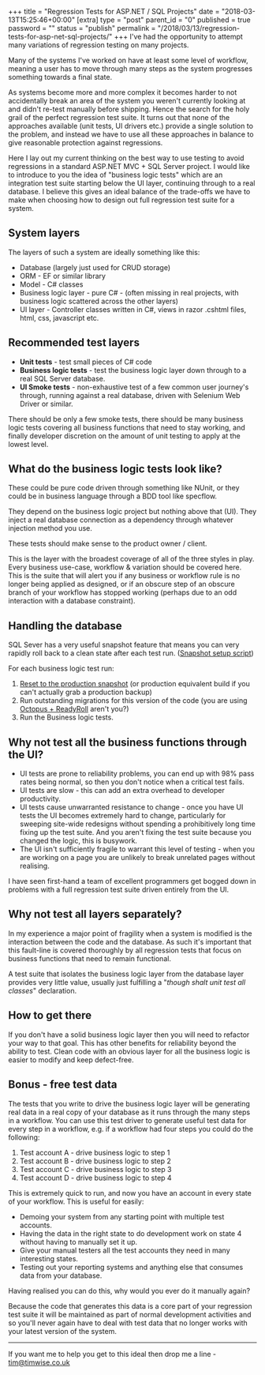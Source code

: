 +++
title = "Regression Tests for ASP.NET / SQL Projects"
date = "2018-03-13T15:25:46+00:00"
[extra]
type = "post"
parent_id = "0"
published = true
password = ""
status = "publish"
permalink = "/2018/03/13/regression-tests-for-asp-net-sql-projects/"
+++
I've had the opportunity to attempt many variations of regression testing on many projects.

Many of the systems I've worked on have at least some level of workflow, meaning a user has to move through many steps as the system progresses something towards a final state.

As systems become more and more complex it becomes harder to not accidentally break an area of the system you weren't currently looking at and didn't re-test manually before shipping. Hence the search for the holy grail of the perfect regression test suite. It turns out that none of the approaches available (unit tests, UI drivers etc.) provide a single solution to the problem, and instead we have to use all these approaches in balance to give reasonable protection against regressions.

Here I lay out my current thinking on the best way to use testing to avoid regressions in a standard ASP.NET MVC + SQL Server project. I would like to introduce to you the idea of "business logic tests" which are an integration test suite starting below the UI layer, continuing through to a real database. I believe this gives an ideal balance of the trade-offs we have to make when choosing how to design out full regression test suite for a system.

## System layers

The layers of such a system are ideally something like this:

*   Database (largely just used for CRUD storage)
*   ORM - EF or similar library
*   Model - C# classes
*   Business logic layer - pure C# - (often missing in real projects, with business logic scattered across the other layers)
*   UI layer - Controller classes written in C#, views in razor .cshtml files, html, css, javascript etc.

## Recommended test layers

*   **Unit tests** - test small pieces of C# code
*   **Business logic tests** - test the business logic layer down through to a real SQL Server database.
*   **UI Smoke tests** - non-exhaustive test of a few common user journey's through, running against a real database, driven with Selenium Web Driver or similar.

There should be only a few smoke tests, there should be many business logic tests covering all business functions that need to stay working, and finally developer discretion on the amount of unit testing to apply at the lowest level.

## What do the business logic tests look like?

These could be pure code driven through something like NUnit, or they could be in business language through a BDD tool like specflow.

They depend on the business logic project but nothing above that (UI). They inject a real database connection as a dependency through whatever injection method you use.

These tests should make sense to the product owner / client.

This is the layer with the broadest coverage of all of the three styles in play. Every business use-case, workflow & variation should be covered here. This is the suite that will alert you if any business or workflow rule is no longer being applied as designed, or if an obscure step of an obscure branch of your workflow has stopped working (perhaps due to an odd interaction with a database constraint).

## Handling the database

SQL Sever has a very useful snapshot feature that means you can very rapidly roll back to a clean state after each test run. ([Snapshot setup script](https://gist.github.com/timabell/3164291#file-create-snapshot-sql))

For each business logic test run:

1.  [Reset to the production snapshot](https://gist.github.com/timabell/3164291#file-reset-to-snapshot-sql) (or production equivalent build if you can't actually grab a production backup)
2.  Run outstanding migrations for this version of the code (you are using [Octopus + ReadyRoll](https://documentation.red-gate.com/rr1/deployment/octopus-deploy) aren't you?)
3.  Run the Business logic tests.

## Why not test all the business functions through the UI?

*   UI tests are prone to reliability problems, you can end up with 98% pass rates being normal, so then you don't notice when a critical test fails.
*   UI tests are slow - this can add an extra overhead to developer productivity.
*   UI tests cause unwarranted resistance to change - once you have UI tests the UI becomes extremely hard to change, particularly for sweeping site-wide redesigns without spending a prohibitively long time fixing up the test suite. And you aren't fixing the test suite because you changed the logic, this is busywork.
*   The UI isn't sufficiently fragile to warrant this level of testing - when you are working on a page you are unlikely to break unrelated pages without realising.

I have seen first-hand a team of excellent programmers get bogged down in problems with a full regression test suite driven entirely from the UI.

## Why not test all layers separately?

In my experience a major point of fragility when a system is modified is the interaction between the code and the database. As such it's important that this fault-line is covered thoroughly by all regression tests that focus on business functions that need to remain functional.

A test suite that isolates the business logic layer from the database layer provides very little value, usually just fulfilling a "_though shalt unit test all classes_" declaration.

## How to get there

If you don't have a solid business logic layer then you will need to refactor your way to that goal. This has other benefits for reliability beyond the ability to test. Clean code with an obvious layer for all the business logic is easier to modify and keep defect-free.

## Bonus - free test data

The tests that you write to drive the business logic layer will be generating real data in a real copy of your database as it runs through the many steps in a workflow. You can use this test driver to generate useful test data for every step in a workflow, e.g. if a workflow had four steps you could do the following:

1.  Test account A - drive business logic to step 1
2.  Test account B - drive business logic to step 2
3.  Test account C - drive business logic to step 3
4.  Test account D - drive business logic to step 4

This is extremely quick to run, and now you have an account in every state of your workflow. This is useful for easily:

*   Demoing your system from any starting point with multiple test accounts.
*   Having the data in the right state to do development work on state 4 without having to manually set it up.
*   Give your manual testers all the test accounts they need in many interesting states.
*   Testing out your reporting systems and anything else that consumes data from your database.

Having realised you can do this, why would you ever do it manually again?

Because the code that generates this data is a core part of your regression test suite it will be maintained as part of normal development activities and so you'll never again have to deal with test data that no longer works with your latest version of the system.

* * *

If you want me to help you get to this ideal then drop me a line - [tim@timwise.co.uk](mailto:tim@timwise.co.uk)

